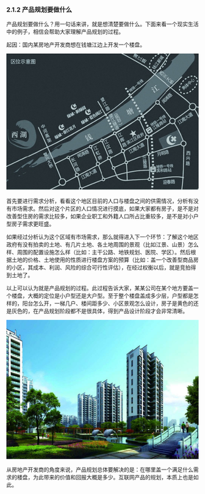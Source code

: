 ### 2.1.2 产品规划要做什么

产品规划要做什么？用一句话来讲，就是想清楚要做什么。下面来看一个现实生活中的例子，相信会帮助大家理解产品规划的过程。

起因：国内某房地产开发商想在钱塘江边上开发一个楼盘。

![](images/image01921_jpeg)

首先要进行需求分析，看看这个地区目前的人口与楼盘之间的供需情况，分析有没有市场需求。然后对这个片区的人口情况进行摸底，如果大家都有房子，是不是对改善型住房的需求比较多，如果企业职工和外籍人口所占比重较多，是不是对小户型房子需求更旺盛。

如果经过分析认为这个区域有市场需求，那么就得进入下一个环节：了解这个地区政府有没有拍卖的土地、有几片土地、各土地周围的景观（比如江景、山景）怎么样、周围的配置设施怎么样（比如：主干公路、地铁规划、医院、学区）。然后根据土地的价格、土地使用的性质进行楼盘方案的预算（比如：盖一个改善型商品房的小区，其成本、利润、风险的综合可行性评估），在经过权衡以后，就是竞拍得到土地了。

以上可以认为就是产品规划的过程。此过程告诉大家，某某公司在某个地方要盖一个楼盘，大概的定位是小户型还是大户型。至于整个楼盘盖成多少层，户型都是怎样的，阳台怎么开，一梯几户、楼间距多少、小区景观怎么设计，房子是黄色的还是灰色的，在产品规划阶段都不是很具体，得到产品设计阶段才会非常清晰。

![](images/image01922_jpeg)

从房地产开发商的角度来说，产品规划总体要解决的是：在哪里盖一个满足什么需求的楼盘，为此带来的价值和回报大概是多少。互联网产品的规划，本质上也是如此。
